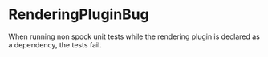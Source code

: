 # RenderingPluginBug
When running non spock unit tests while the rendering plugin is declared as a dependency, the tests fail.
